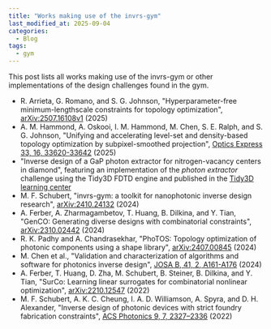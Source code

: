 ```yaml
---
title: "Works making use of the invrs-gym"
last_modified_at: 2025-09-04
categories:
  - Blog
tags:
  - gym
---
```


This post lists all works making use of the invrs-gym or other implementations of the design challenges found in the gym.

- R. Arrieta, G. Romano, and S. G. Johnson, "Hyperparameter-free minimum-lengthscale constraints for topology optimization", [arXiv:2507.16108v1](https://arxiv.org/pdf/2507.16108) (2025)
- A. M. Hammond, A. Oskooi, I. M. Hammond, M. Chen, S. E. Ralph, and S. G. Johnson, "Unifying and accelerating level-set and density-based topology optimization by subpixel-smoothed projection", [Optics Express 33, 16, 33620-33642](https://doi.org/10.1364/OE.563512) (2025)
- "Inverse design of a GaP photon extractor for nitrogen-vacancy centers in diamond", featuring an implementation of the _photon extractor_ challenge using the Tidy3D FDTD engine and published in the [Tidy3D learning center](https://www.flexcompute.com/tidy3d/examples/notebooks/Autograd21GaPLightExtractor/)
- M. F. Schubert, "invrs-gym: a toolkit for nanophotonic inverse design research", [arXiv:2410.24132](https://arxiv.org/abs/2410.24132) (2024)
- A. Ferber, A. Zharmagambetov, T. Huang, B. Dilkina, and Y. Tian, "GenCO: Generating diverse designs with combinatorial constraints", [arXiv:2310.02442](https://arxiv.org/pdf/2310.02442) (2024)
- R. K. Padhy and A. Chandrasekhar, "PhoTOS: Topology optimization of photonic components using a shape library", [arXiv:2407.00845](https://arxiv.org/pdf/2407.00845) (2024)
- M. Chen et al., "Validation and characterization of algorithms and software for photonics inverse design", [JOSA B, 41, 2, A161-A176](https://doi.org/10.1364/JOSAB.506412) (2024)
- A. Ferber, T. Huang, D. Zha, M. Schubert, B. Steiner, B. Dilkina, and Y. Tian, "SurCo: Learning linear surrogates for combinatorial nonlinear optimization", [arXiv:2210.12547](https://arxiv.org/abs/2210.12547) (2022)
- M. F. Schubert, A. K. C. Cheung, I. A. D. Williamson, A. Spyra, and D. H. Alexander, "Inverse design of photonic devices with strict foundry fabrication constraints", [ACS Photonics 9, 7, 2327–2336](https://doi.org/10.1021/acsphotonics.2c00313) (2022)

